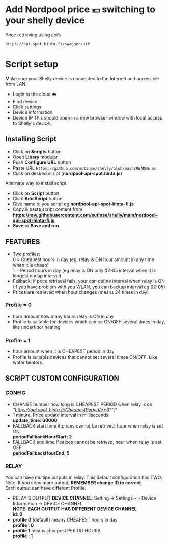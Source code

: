 # Add Nordpool price 💶 switching to your shelly device
 
Price retrieving using api's 
```
https://api.spot-hinta.fi/swagger/ui#
```

# Script setup

Make sure your Shelly device is connected to the Internet and accessible from LAN.
* Login to the cloud ☁️
* Find device
* Click settings
* Device information
* Device IP
This should open in a new browser window with local access to Shelly's device.
 
## Installing Script
 
* Click on **Scripts** button
* Open **Libary** modular
* Push **Configure URL** button
* Paste URL `https://github.com/sutinse/shelly/blob/main/README.md`
* Click on desired script (**nordpool-api-spot.hinta.js**)

Alternate way to install script

* Click on **Script** button
* Click **Add Script** button
* Give name to you script eg **nordpool-api-spot-hinta-fi.js**
* Copy & paste script content from  
  **https://raw.githubusercontent.com/sutinse/shelly/main/nordpool-api-spot-hinta-fi.js**
* **Save** or **Save and run**
 
## FEATURES
* Two profiles:   
  0 = Cheapest hours in day (eg. relay is ON hour amount in any time when it is cheap)   
  1 = Period hours in day (eg relay is ON only 02-05 interval when it is longest cheap interval)   
* Fallback: if price retrieval fails, your can define interval when relay is ON    
(if you have problem with you WLAN, you can backup interval eg 02-05)
* Prices are retrieved when hour changes (means 24 times in day)

### Profile = 0
* hour amount how many hours relay is ON in day
* Profile is suitable for devices which can be ON/OFF several times in day, like underfloor heating

### Profile = 1
* hour amount when it is CHEAPEST period in day
* Profile is suitable devices that cannot set several times ON/OFF. Like water heaters.



## SCRIPT CUSTOM CONFIGURATION

### CONFIG
* CHANGE number how long is CHEAPEST PERIOD when relay is on  
   *"https://api.spot-hinta.fi/CheapestPeriod/**3**";*
* 1 minute. Price update interval in milliseconds   
    **update_time: 60000**
* FALLBACK start time if prices cannot be retrived, hour when relay is set ON   
   **periodFallbackHourStart: 2**
 * FALLBACK end time if prices cannot be retrived, hour when relay is set OFF   
    **periodFallbackHourEnd: 5**

### RELAY
You can have multipe outputs in relay. This default configuration has TWO.   
Note. If you copy more output, **REMEMBER change ID to correct**   
Each output can have different Profile.   
   
* RELAY'S OUTPUT **DEVICE CHANNEL**: Setting -> Settings  - > Device Information -> DEVICE CHANNEL   
  **NOTE: EACH OUTPUT HAS DIFFERENT DEVICE CHANNEL**  
    **id: 0**
* **profile 0** (default) means CHEAPEST hours in day  
    **profile : 0**
* **profile 1** means cheapest PERIOD HOURS  
    **profile : 1**




